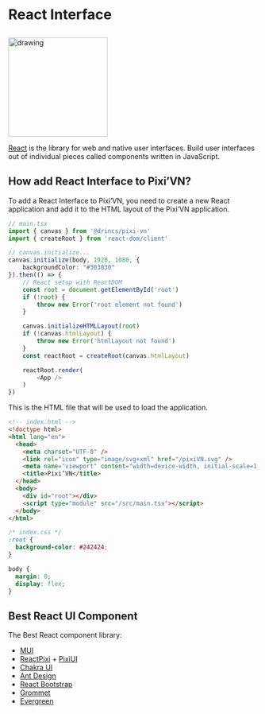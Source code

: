 # React Interface

<img src="https://firebasestorage.googleapis.com/v0/b/pixi-vn.appspot.com/o/public%2Freact-logo.png?alt=media" alt="drawing" width="200" style="margin-top: 10px;" />

[React](https://react.dev/) is the library for web and native user interfaces. Build user interfaces out of individual pieces called components written in JavaScript.

## How add React Interface to Pixi’VN?

To add a React Interface to Pixi’VN, you need to create a new React application and add it to the HTML layout of the Pixi’VN application.

```typescript
// main.tsx
import { canvas } from '@drincs/pixi-vn'
import { createRoot } from 'react-dom/client'

// canvas.initialize...
canvas.initialize(body, 1920, 1080, {
    backgroundColor: "#303030"
}).then(() => {
    // React setup with ReactDOM
    const root = document.getElementById('root')
    if (!root) {
        throw new Error('root element not found')
    }

    canvas.initializeHTMLLayout(root)
    if (!canvas.htmlLayout) {
        throw new Error('htmlLayout not found')
    }
    const reactRoot = createRoot(canvas.htmlLayout)

    reactRoot.render(
        <App />
    )
})
```

This is the HTML file that will be used to load the application.

```html
<!-- index.html -->
<!doctype html>
<html lang="en">
  <head>
    <meta charset="UTF-8" />
    <link rel="icon" type="image/svg+xml" href="/pixiVN.svg" />
    <meta name="viewport" content="width=device-width, initial-scale=1.0" />
    <title>Pixi’VN</title>
  </head>
  <body>
    <div id="root"></div>
    <script type="module" src="/src/main.tsx"></script>
  </body>
</html>
```

```css
/* index.css */
:root {
  background-color: #242424;
}

body {
  margin: 0;
  display: flex;
}
```

## Best React UI Component

The Best React component library:

* [MUI](https://mui.com/)
* [ReactPixi](https://pixijs.io/pixi-react/) + [PixiUI](https://pixijs.io/ui/)
* [Chakra UI](https://chakra-ui.com/)
* [Ant Design](https://ant.design/)
* [React Bootstrap](https://react-bootstrap.github.io/)
* [Grommet](https://v2.grommet.io/)
* [Evergreen](https://evergreen.segment.com/)
